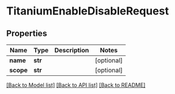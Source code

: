 # TitaniumEnableDisableRequest


## Properties
Name | Type | Description | Notes
------------ | ------------- | ------------- | -------------
**name** | **str** |  | [optional] 
**scope** | **str** |  | [optional] 

[[Back to Model list]](../README.md#documentation-for-models) [[Back to API list]](../README.md#documentation-for-api-endpoints) [[Back to README]](../README.md)



